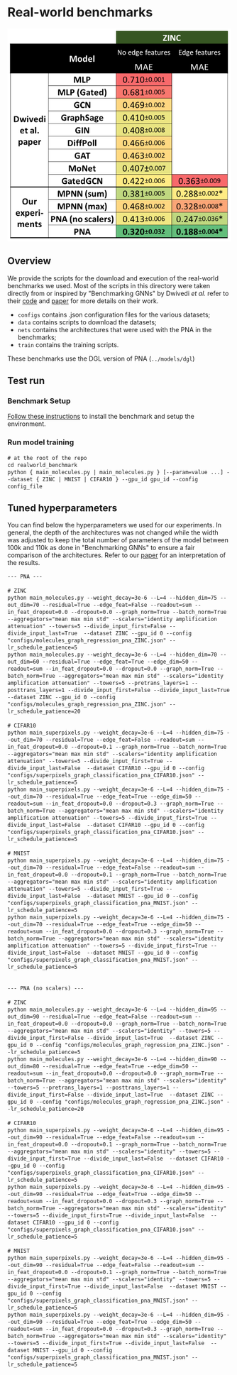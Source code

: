 # Real-world benchmarks

![plots](../multitask_benchmark/images/realworld_results.png)

## Overview

We provide the scripts for the download and execution of the real-world benchmarks we used. Most of the scripts in this directory were taken directly from or inspired by "Benchmarking GNNs" by Dwivedi _et al._ refer to their [code](https://github.com/graphdeeplearning/benchmarking-gnns) and [paper](https://arxiv.org/abs/2003.00982) for more details on their work.

- `configs` contains .json configuration files for the various datasets;
- `data` contains scripts to download the datasets;
- `nets` contains the architectures that were used with the PNA in the benchmarks;
- `train` contains the training scripts.
  
These benchmarks use the DGL version of PNA (`../models/dgl`)

## Test run

### Benchmark Setup

[Follow these instructions](./docs/setup.md) to install the benchmark and setup the environment.

### Run model training
```
# at the root of the repo
cd realworld_benchmark
python { main_molecules.py | main_molecules.py } [--param=value ...] --dataset { ZINC | MNIST | CIFAR10 } --gpu_id gpu_id --config config_file
```


## Tuned hyperparameters

You can find below the hyperparameters we used for our experiments. In general, the depth of the architectures was not changed while the width was adjusted to keep the total number of parameters of the model between 100k and 110k as done in "Benchmarking GNNs" to ensure a fair comparison of the architectures. Refer to our [paper](https://arxiv.org/abs/2004.05718) for an interpretation of the results.

```
--- PNA ---

# ZINC
python main_molecules.py --weight_decay=3e-6 --L=4 --hidden_dim=75 --out_dim=70 --residual=True --edge_feat=False --readout=sum --in_feat_dropout=0.0 --dropout=0.0 --graph_norm=True --batch_norm=True --aggregators="mean max min std" --scalers="identity amplification attenuation" --towers=5 --divide_input_first=False --divide_input_last=True  --dataset ZINC --gpu_id 0 --config "configs/molecules_graph_regression_pna_ZINC.json" --lr_schedule_patience=5
python main_molecules.py --weight_decay=3e-6 --L=4 --hidden_dim=70 --out_dim=60 --residual=True --edge_feat=True --edge_dim=50 --readout=sum --in_feat_dropout=0.0 --dropout=0.0 --graph_norm=True --batch_norm=True --aggregators="mean max min std" --scalers="identity amplification attenuation" --towers=5 --pretrans_layers=1 --posttrans_layers=1 --divide_input_first=False --divide_input_last=True  --dataset ZINC --gpu_id 0 --config "configs/molecules_graph_regression_pna_ZINC.json" --lr_schedule_patience=20

# CIFAR10
python main_superpixels.py --weight_decay=3e-6 --L=4 --hidden_dim=75 --out_dim=70 --residual=True --edge_feat=False --readout=sum --in_feat_dropout=0.0 --dropout=0.1 --graph_norm=True --batch_norm=True --aggregators="mean max min std" --scalers="identity amplification attenuation" --towers=5 --divide_input_first=True --divide_input_last=False  --dataset CIFAR10 --gpu_id 0 --config "configs/superpixels_graph_classification_pna_CIFAR10.json" --lr_schedule_patience=5
python main_superpixels.py --weight_decay=3e-6 --L=4 --hidden_dim=75 --out_dim=70 --residual=True --edge_feat=True --edge_dim=50 --readout=sum --in_feat_dropout=0.0 --dropout=0.3 --graph_norm=True --batch_norm=True --aggregators="mean max min std" --scalers="identity amplification attenuation" --towers=5 --divide_input_first=True --divide_input_last=False  --dataset CIFAR10 --gpu_id 0 --config "configs/superpixels_graph_classification_pna_CIFAR10.json" --lr_schedule_patience=5

# MNIST
python main_superpixels.py --weight_decay=3e-6 --L=4 --hidden_dim=75 --out_dim=70 --residual=True --edge_feat=False --readout=sum --in_feat_dropout=0.0 --dropout=0.1 --graph_norm=True --batch_norm=True --aggregators="mean max min std" --scalers="identity amplification attenuation" --towers=5 --divide_input_first=True --divide_input_last=False  --dataset MNIST --gpu_id 0 --config "configs/superpixels_graph_classification_pna_MNIST.json" --lr_schedule_patience=5
python main_superpixels.py --weight_decay=3e-6 --L=4 --hidden_dim=75 --out_dim=70 --residual=True --edge_feat=True --edge_dim=50 --readout=sum --in_feat_dropout=0.0 --dropout=0.3 --graph_norm=True --batch_norm=True --aggregators="mean max min std" --scalers="identity amplification attenuation" --towers=5 --divide_input_first=True --divide_input_last=False  --dataset MNIST --gpu_id 0 --config "configs/superpixels_graph_classification_pna_MNIST.json" --lr_schedule_patience=5


--- PNA (no scalers) ---

# ZINC
python main_molecules.py --weight_decay=3e-6 --L=4 --hidden_dim=95 --out_dim=90 --residual=True --edge_feat=False --readout=sum --in_feat_dropout=0.0 --dropout=0.0 --graph_norm=True --batch_norm=True --aggregators="mean max min std" --scalers="identity" --towers=5 --divide_input_first=False --divide_input_last=True  --dataset ZINC --gpu_id 0 --config "configs/molecules_graph_regression_pna_ZINC.json" --lr_schedule_patience=5
python main_molecules.py --weight_decay=3e-6 --L=4 --hidden_dim=90 --out_dim=80 --residual=True --edge_feat=True --edge_dim=50 --readout=sum --in_feat_dropout=0.0 --dropout=0.0 --graph_norm=True --batch_norm=True --aggregators="mean max min std" --scalers="identity" --towers=5 --pretrans_layers=1 --posttrans_layers=1 --divide_input_first=False --divide_input_last=True  --dataset ZINC --gpu_id 0 --config "configs/molecules_graph_regression_pna_ZINC.json" --lr_schedule_patience=20

# CIFAR10
python main_superpixels.py --weight_decay=3e-6 --L=4 --hidden_dim=95 --out_dim=90 --residual=True --edge_feat=False --readout=sum --in_feat_dropout=0.0 --dropout=0.1 --graph_norm=True --batch_norm=True --aggregators="mean max min std" --scalers="identity" --towers=5 --divide_input_first=True --divide_input_last=False  --dataset CIFAR10 --gpu_id 0 --config "configs/superpixels_graph_classification_pna_CIFAR10.json" --lr_schedule_patience=5
python main_superpixels.py --weight_decay=3e-6 --L=4 --hidden_dim=95 --out_dim=90 --residual=True --edge_feat=True --edge_dim=50 --readout=sum --in_feat_dropout=0.0 --dropout=0.3 --graph_norm=True --batch_norm=True --aggregators="mean max min std" --scalers="identity" --towers=5 --divide_input_first=True --divide_input_last=False  --dataset CIFAR10 --gpu_id 0 --config "configs/superpixels_graph_classification_pna_CIFAR10.json" --lr_schedule_patience=5

# MNIST
python main_superpixels.py --weight_decay=3e-6 --L=4 --hidden_dim=95 --out_dim=90 --residual=True --edge_feat=False --readout=sum --in_feat_dropout=0.0 --dropout=0.1 --graph_norm=True --batch_norm=True --aggregators="mean max min std" --scalers="identity" --towers=5 --divide_input_first=True --divide_input_last=False  --dataset MNIST --gpu_id 0 --config "configs/superpixels_graph_classification_pna_MNIST.json" --lr_schedule_patience=5
python main_superpixels.py --weight_decay=3e-6 --L=4 --hidden_dim=95 --out_dim=90 --residual=True --edge_feat=True --edge_dim=50 --readout=sum --in_feat_dropout=0.0 --dropout=0.3 --graph_norm=True --batch_norm=True --aggregators="mean max min std" --scalers="identity" --towers=5 --divide_input_first=True --divide_input_last=False  --dataset MNIST --gpu_id 0 --config "configs/superpixels_graph_classification_pna_MNIST.json" --lr_schedule_patience=5

```
